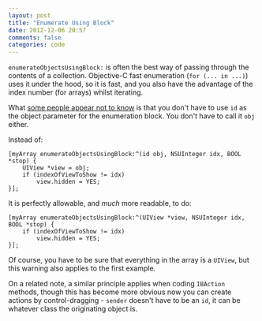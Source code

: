 ```yaml
---
layout: post
title: "Enumerate Using Block"
date: 2012-12-06 20:57
comments: false
categories: code
---
```


`enumerateObjectsUsingBlock:` is often the best way of passing through the contents of a collection. Objective-C fast enumeration (`for (... in ...)`) uses it under the hood, so it is fast, and you also have the advantage of the index number (for arrays) whilst iterating. 

What [some people appear not to know](http://stackoverflow.com/questions/13423478/is-down-casting-within-block-parameters-a-bad-practice) is that you don't have to use `id` as the object parameter for the enumeration block. You don't have to call it `obj` either. 

<!--more-->

Instead of:

``` objc
[myArray enumerateObjectsUsingBlock:^(id obj, NSUInteger idx, BOOL *stop) {
    UIView *view = obj;
    if (indexOfViewToShow != idx)
        view.hidden = YES;
}];
```

It is perfectly allowable, and _much_ more readable, to do:

``` objc
[myArray enumerateObjectsUsingBlock:^(UIView *view, NSUInteger idx, BOOL *stop) {
    if (indexOfViewToShow != idx)
        view.hidden = YES;
}];
```

Of course, you have to be sure that everything in the array is a `UIView`, but this warning also applies to the first example. 

On a related note, a similar principle applies when coding `IBAction` methods, though this has become more obvious now you can create actions by control-dragging - `sender` doesn't have to be an `id`, it can be whatever class the originating object is.  